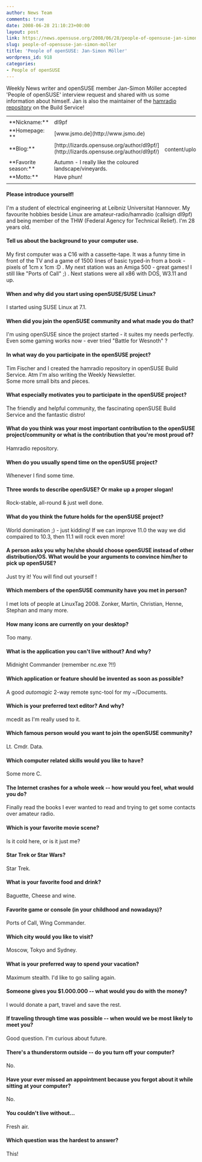 ```yaml
---
author: News Team
comments: true
date: 2008-06-28 21:10:23+00:00
layout: post
link: https://news.opensuse.org/2008/06/28/people-of-opensuse-jan-simon-moller/
slug: people-of-opensuse-jan-simon-moller
title: 'People of openSUSE: Jan-Simon Möller'
wordpress_id: 918
categories:
- People of openSUSE
---
```


Weekly News writer and openSUSE member Jan-Simon Möller accepted 'People of openSUSE' interview request and shared with us some information about himself. Jan is also the maintainer of the [hamradio repository](http://download.opensuse.org/repositories/hamradio/) on the Build Service!

<!-- more -->

<table border="0" >
<tr >

<td >




</td>

<td >




</td>

<td align="right" rowspan="9" >![](/wp-content/uploads/2008/06/jan-simon_moller.jpg)
</td>
</tr>
<tr >
<tr >

<td >**Nickname:**
</td>

<td >dl9pf
</td>


<td >
</td>
</tr>
<tr >

<td >**Homepage: **
</td>

<td >[www.jsmo.de](http://www.jsmo.de)
</td>

<td >
</td>
</tr>
<tr >

<td >**Blog:**
</td>

<td >[http://lizards.opensuse.org/author/dl9pf/](http://lizards.opensuse.org/author/dl9pf/)
</td>

<td >
</td>
</tr>
<tr >


<td >
</td>

<td >
</td>

<td >
</td>
</tr>
<tr >

<td >**Favorite season:**
</td>

<td >Autumn - I really like the coloured landscape/vineyards.
</td>

<td >
</td>
</tr>
<tr >

<td >**Motto:**
</td>

<td >Have phun!
</td>

<td >
</td>

</tr>
<tr >

<td >
</td>

<td >
</td>

<td >
</td>
</tr>
</table>






#### Please introduce yourself!


I'm a student of electrical engineering at Leibniz Universitat Hannover. My favourite hobbies beside Linux are amateur-radio/hamradio (callsign dl9pf) and being member of the THW (Federal Agency for Technical Relief). I'm 28 years old.





#### Tell us about the background to your computer use.



My first computer was a C16 with a cassette-tape. It was a funny time in front of the TV and a game of 1500 lines of basic typed-in from a book - pixels of 1cm x 1cm :D . My next station was an Amiga 500 - great games! I still like "Ports of Call" ;) . Next stations were all x86 with DOS, W3.11 and up.





#### When and why did you start using openSUSE/SUSE Linux?


I started using SUSE Linux at 7.1.





#### When did you join the openSUSE community and what made you do that?


I'm using openSUSE since the project started - it suites my needs perfectly. Even some gaming works now - ever tried "Battle for Wesnoth" ?





#### In what way do you participate in the openSUSE project?


Tim Fischer and I created the hamradio repository in openSUSE Build Service. Atm I'm also writing the Weekly Newsletter.  
Some more small bits and pieces.





#### What especially motivates you to participate in the openSUSE project?


The friendly and helpful community, the fascinating openSUSE Build Service and the fantastic distro!





#### What do you think was your most important contribution to the openSUSE project/community or what is the contribution that you're most proud of?


Hamradio repository.





#### When do you usually spend time on the openSUSE project?


Whenever I find some time.





#### Three words to describe openSUSE? Or make up a proper slogan!


Rock-stable, all-round & just well done.





#### What do you think the future holds for the openSUSE project?



World domination ;) - just kidding! If we can improve 11.0 the way we did compaired to 10.3, then 11.1 will rock even more!





#### A person asks you why he/she should choose openSUSE instead of other distribution/OS. What would be your arguments to convince him/her to pick up openSUSE?


Just try it! You will find out yourself !





#### Which members of the openSUSE community have you met in person?


I met lots of people at LinuxTag 2008. Zonker, Martin, Christian, Henne, Stephan and many more.





#### How many icons are currently on your desktop?


Too many.





#### What is the application you can't live without? And why?


Midnight Commander (remember nc.exe ?!!)





#### Which application or feature should be invented as soon as possible?


A good _automagic_ 2-way remote sync-tool for my ~/Documents.





#### Which is your preferred text editor? And why?


mcedit as I'm really used to it.





#### Which famous person would you want to join the openSUSE community?



Lt. Cmdr. Data.





#### Which computer related skills would you like to have?


Some more C.





#### The Internet crashes for a whole week -- how would you feel, what would you do?


Finally read the books I ever wanted to read and trying to get some contacts over amateur radio.





#### Which is your favorite movie scene?



Is it cold here, or is it just me?





#### Star Trek or Star Wars?


Star Trek.





#### What is your favorite food and drink?


Baguette, Cheese and wine.





#### Favorite game or console (in your childhood and nowadays)?


Ports of Call, Wing Commander.





#### Which city would you like to visit?


Moscow, Tokyo and Sydney.





#### What is your preferred way to spend your vacation?


Maximum stealth. I'd like to go sailing again.





#### Someone gives you $1.000.000 -- what would you do with the money?


I would donate a part, travel and save the rest.





#### If traveling through time was possible -- when would we be most likely to meet you?


Good question. I'm curious about future.





#### There's a thunderstorm outside -- do you turn off your computer?


No.





#### Have your ever missed an appointment because you forgot about it while sitting at your computer?



No.





#### You couldn't live without...


Fresh air.





#### Which question was the hardest to answer?


This!
